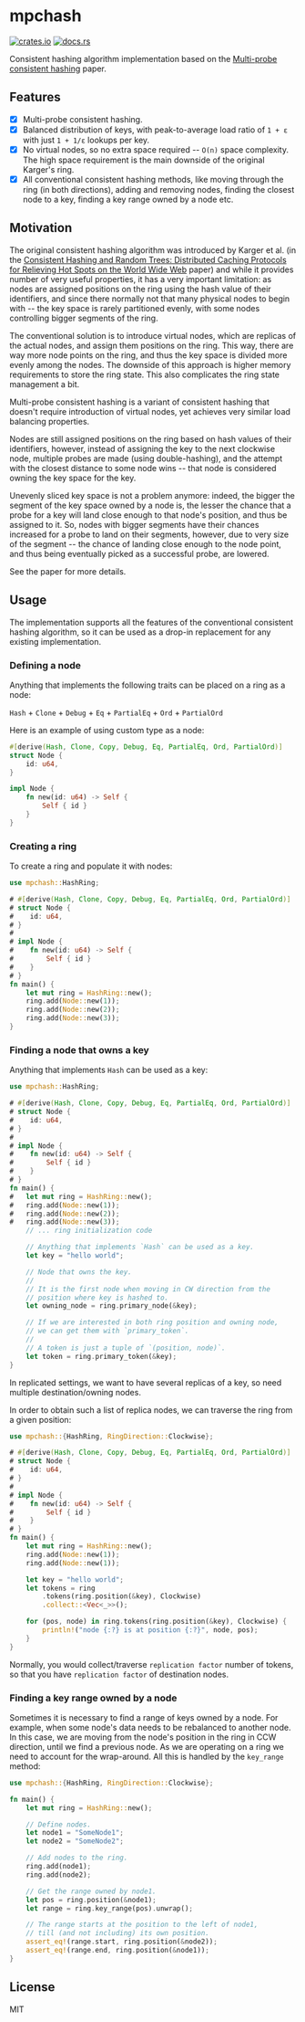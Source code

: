 # mpchash

[![crates.io](https://img.shields.io/crates/d/mpchash.svg)](https://crates.io/crates/mpchash)
[![docs.rs](https://docs.rs/mpchash/badge.svg)](https://docs.rs/mpchash)

Consistent hashing algorithm implementation based on the
[Multi-probe consistent hashing](https://arxiv.org/pdf/1505.00062.pdf) paper.

## Features

- [x] Multi-probe consistent hashing.
- [x] Balanced distribution of keys, with peak-to-average load ratio of `1 + ε` with just `1 + 1/ε`
  lookups per key.
- [x] No virtual nodes, so no extra space required -- `O(n)` space complexity. The high space
  requirement is the main downside of the original Karger's ring.
- [x] All conventional consistent hashing methods, like moving through the ring (in both
  directions), adding and removing nodes, finding the closest node to a key, finding a key range
  owned by a node etc.

## Motivation

The original consistent hashing algorithm was introduced by Karger et al. (in the
[Consistent Hashing and Random Trees: Distributed Caching Protocols for Relieving Hot Spots on the World Wide Web](https://dl.acm.org/doi/10.1145/258533.258660)
paper) and while it provides number of very useful properties, it has a very important limitation:
as nodes are assigned positions on the ring using the hash value of their identifiers, and since
there normally not that many physical nodes to begin with -- the key space is rarely partitioned
evenly, with some nodes controlling bigger segments of the ring.

The conventional solution is to introduce virtual nodes, which are replicas of the actual nodes, and
assign them positions on the ring. This way, there are way more node points on the ring, and thus
the key space is divided more evenly among the nodes. The downside of this approach is higher memory
requirements to store the ring state. This also complicates the ring state management a bit.

Multi-probe consistent hashing is a variant of consistent hashing that doesn't require introduction
of virtual nodes, yet achieves very similar load balancing properties.

Nodes are still assigned positions on the ring based on hash values of their identifiers, however,
instead of assigning the key to the next clockwise node, multiple probes are made (using
double-hashing), and the attempt with the closest distance to some node wins -- that node is
considered owning the key space for the key.

Unevenly sliced key space is not a problem anymore: indeed, the bigger the segment of the key space
owned by a node is, the lesser the chance that a probe for a key will land close enough to that
node's position, and thus be assigned to it. So, nodes with bigger segments have their chances
increased for a probe to land on their segments, however, due to very size of the segment -- the
chance of landing close enough to the node point, and thus being eventually picked as a successful
probe, are lowered.

See the paper for more details.

## Usage

The implementation supports all the features of the conventional consistent hashing algorithm, so it
can be used as a drop-in replacement for any existing implementation.

### Defining a node

Anything that implements the following traits can be placed on a ring as a node:

`Hash` + `Clone` + `Debug` + `Eq` + `PartialEq` + `Ord` + `PartialOrd`

Here is an example of using custom type as a node:

``` rust
#[derive(Hash, Clone, Copy, Debug, Eq, PartialEq, Ord, PartialOrd)]
struct Node {
    id: u64,
}

impl Node {
    fn new(id: u64) -> Self {
        Self { id }
    }
}
```

### Creating a ring

To create a ring and populate it with nodes:

``` rust
use mpchash::HashRing;

# #[derive(Hash, Clone, Copy, Debug, Eq, PartialEq, Ord, PartialOrd)]
# struct Node {
#    id: u64,
# }
#
# impl Node {
#    fn new(id: u64) -> Self {
#        Self { id }
#    }
# }
fn main() {
    let mut ring = HashRing::new();
    ring.add(Node::new(1));
    ring.add(Node::new(2));
    ring.add(Node::new(3));
}
```

### Finding a node that owns a key

Anything that implements `Hash` can be used as a key:

``` rust
use mpchash::HashRing;

# #[derive(Hash, Clone, Copy, Debug, Eq, PartialEq, Ord, PartialOrd)]
# struct Node {
#    id: u64,
# }
#
# impl Node {
#    fn new(id: u64) -> Self {
#        Self { id }
#    }
# }
fn main() {
#   let mut ring = HashRing::new();
#   ring.add(Node::new(1));
#   ring.add(Node::new(2));
#   ring.add(Node::new(3));
    // ... ring initialization code

    // Anything that implements `Hash` can be used as a key.
    let key = "hello world";

    // Node that owns the key.
    //
    // It is the first node when moving in CW direction from the
    // position where key is hashed to.
    let owning_node = ring.primary_node(&key);

    // If we are interested in both ring position and owning node,
    // we can get them with `primary_token`.
    //
    // A token is just a tuple of `(position, node)`.
    let token = ring.primary_token(&key);
}
```

In replicated settings, we want to have several replicas of a key, so need multiple
destination/owning nodes.

In order to obtain such a list of replica nodes, we can traverse the ring from a given position:

``` rust
use mpchash::{HashRing, RingDirection::Clockwise};

# #[derive(Hash, Clone, Copy, Debug, Eq, PartialEq, Ord, PartialOrd)]
# struct Node {
#    id: u64,
# }
#
# impl Node {
#    fn new(id: u64) -> Self {
#        Self { id }
#    }
# }
fn main() {
    let mut ring = HashRing::new();
    ring.add(Node::new(1));
    ring.add(Node::new(1));

    let key = "hello world";
    let tokens = ring
        .tokens(ring.position(&key), Clockwise)
        .collect::<Vec<_>>();

    for (pos, node) in ring.tokens(ring.position(&key), Clockwise) {
        println!("node {:?} is at position {:?}", node, pos);
    }
}
```

Normally, you would collect/traverse `replication factor` number of tokens, so that you have
`replication factor` of destination nodes.

### Finding a key range owned by a node

Sometimes it is necessary to find a range of keys owned by a node. For example, when some node's
data needs to be rebalanced to another node. In this case, we are moving from the node's position in
the ring in CCW direction, until we find a previous node. As we are operating on a ring we need to
account for the wrap-around. All this is handled by the `key_range` method:

``` rust
use mpchash::{HashRing, RingDirection::Clockwise};

fn main() {
    let mut ring = HashRing::new();

    // Define nodes.
    let node1 = "SomeNode1";
    let node2 = "SomeNode2";

    // Add nodes to the ring.
    ring.add(node1);
    ring.add(node2);

    // Get the range owned by node1.
    let pos = ring.position(&node1);
    let range = ring.key_range(pos).unwrap();

    // The range starts at the position to the left of node1,
    // till (and not including) its own position.
    assert_eq!(range.start, ring.position(&node2));
    assert_eq!(range.end, ring.position(&node1));
}
```

## License

MIT
